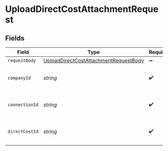 # UploadDirectCostAttachmentRequest


## Fields

| Field                                                                                                     | Type                                                                                                      | Required                                                                                                  | Description                                                                                               | Example                                                                                                   |
| --------------------------------------------------------------------------------------------------------- | --------------------------------------------------------------------------------------------------------- | --------------------------------------------------------------------------------------------------------- | --------------------------------------------------------------------------------------------------------- | --------------------------------------------------------------------------------------------------------- |
| `requestBody`                                                                                             | [UploadDirectCostAttachmentRequestBody](../../models/operations/uploaddirectcostattachmentrequestbody.md) | :heavy_minus_sign:                                                                                        | N/A                                                                                                       |                                                                                                           |
| `companyId`                                                                                               | *string*                                                                                                  | :heavy_check_mark:                                                                                        | N/A                                                                                                       | 8a210b68-6988-11ed-a1eb-0242ac120002                                                                      |
| `connectionId`                                                                                            | *string*                                                                                                  | :heavy_check_mark:                                                                                        | N/A                                                                                                       | 2e9d2c44-f675-40ba-8049-353bfcb5e171                                                                      |
| `directCostId`                                                                                            | *string*                                                                                                  | :heavy_check_mark:                                                                                        | Unique identifier for a direct cost                                                                       |                                                                                                           |